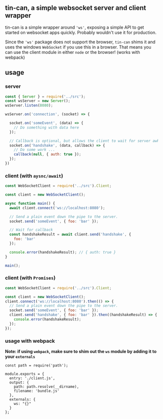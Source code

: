 ## tin-can, a simple websocket server and client wrapper

tin-can is a simple wrapper around `'ws'`, exposing a simple API to get started on websocket apps quickly.
Probably wouldn't use it for production.

Since the `'ws'` package does not support the browser, `tin-can` shims it and uses the windows `WebSocket` if you use this in a browser. That means you can use the client module in either `node` or the browser! (works with webpack)

## usage
### server
```js
const { Server } = require('../src');
const wsServer = new Server();
wsServer.listen(8080);

wsServer.on('connection', (socket) => {

  socket.on('someEvent', (data) => {
    // Do something with data here
  });

  // Callback is optional, but allows the client to wait for server awknowledgement of sent events!
  socket.on('handshake', (data, callback) => {
    // Do some work ...
    callback(null, { auth: true });
  });
})
```

### client (with `aysnc/await`)
```js
const WebSocketClient = require('../src').Client;

const client = new WebSocketClient();

async function main() {
  await client.connect('ws://localhost:8080');

  // Send a plain event down the pipe to the server.
  socket.send('someEvent', { foo: 'bar' });

  // Wait for callback
  const handshakeResult = await client.send('handshake', {
    foo: 'bar'
  });

  console.error(handshakeResult); // { auth: true }
}

main();
```

### client (with `Promises`)
```js
const WebSocketClient = require('../src').Client;

const client = new WebSocketClient();
client.connect('ws://localhost:8080').then(() => {
  // Send a plain event down the pipe to the server.
  socket.send('someEvent', { foo: 'bar' });
  client.send('handshake', { foo: 'bar' }).then((handshakeResult) => {
    console.error(handshakeResult);
  });
});
```


### usage with webpack
**Note: if using `webpack`, make sure to shim out the `ws` module by adding it to your `externals`**
```
const path = require('path');

module.exports = {
  entry: './client.js',
  output: {
    path: path.resolve(__dirname),
    filename: 'bundle.js'
  },
  externals: {
    ws: "{}"
  }
};
```
